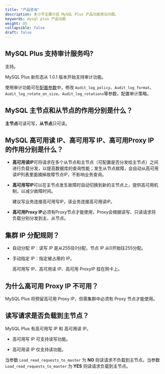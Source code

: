 ```yaml
---
title: "产品咨询"
description: 本小节主要介绍 MySQL Plus 产品功能常见问题。 
keywords: mysql plus 产品功能
weight: 05
collapsible: false
draft: false
---
```


## MySQL Plus 支持审计服务吗?

支持。

MySQL Plus 新形态从 1.0.1 版本开始支持审计功能。

使用审计功能可在[配置参数](../../manual/config_para/modify_para)中，修改 `Audit_log_policy`、`Audit_log_format`、`Audit_log_rotate_on_size`、`Audit_log_rotations`等参数，配置审计策略。

## MySQL 主节点和从节点的作用分别是什么？

**主节点**可读可写，**从节点**只可读。

## MySQL 高可用读 IP、高可用写 IP、高可用Proxy IP的作用分别是什么？

- **高可用读IP**可将请求在多个从节点和主节点（可配置是否分发给主节点）之间进行负载分发，以提高数据库的查询性能；发生从节点故障，会自动从高可用读IP列表里面摘掉故障节点IP，不影响业务查询。

- **高可用写IP**可以在主节点发生故障时自动切换到新的主节点上，提供高可用机制，以减少故障时间。

  建议写业务连接高可用写IP，读业务连接高可用读IP。

- **高可用Proxy IP**必须有Proxy节点才能使用，Proxy会根据读写、只读请求将负载分别分发到主、从节点。

## 集群 IP 分配规则？

- 自动分配 IP：读写 IP 是从255往0分配，节点 IP 从0开始往255分配。
- 手动指定 IP：指定被占用的 IP。
  
  高可用写 IP、高可用读 IP、高可用 ProxyIP 挂在网卡上。

## 为什么高可用 Proxy IP 不可用？

MySQL Plus 将预留高可用 Proxy IP，但需集群中必须有 Proxy 节点才能使用。

## 读写请求是否负载到主节点？

MySQL Plus 有高可用写 IP 和 高可用读 IP。

- 高可用写 IP 可支持读写功能。

- 高可用读 IP 仅支持读功能。

当参数 `Load_read_requests_to_master` 为 **NO** 则读请求不负载到主节点。当参数 `Load_read_requests_to_master` 为 **YES** 则读请求负载到主节点。
